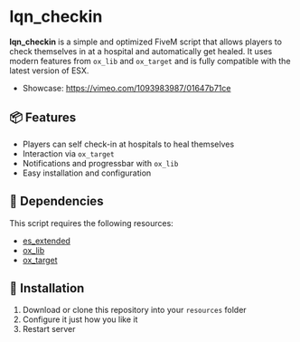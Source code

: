 # lqn_checkin

**lqn_checkin** is a simple and optimized FiveM script that allows players to check themselves in at a hospital and automatically get healed. It uses modern features from `ox_lib` and `ox_target` and is fully compatible with the latest version of ESX.
- Showcase: https://vimeo.com/1093983987/01647b71ce

## 📦 Features

- Players can self check-in at hospitals to heal themselves
- Interaction via `ox_target`
- Notifications and progressbar with `ox_lib`
- Easy installation and configuration

## 🔧 Dependencies

This script requires the following resources:

- [es_extended](https://github.com/esx-framework/es_extended)
- [ox_lib](https://overextended.github.io/ox_lib/)
- [ox_target](https://github.com/overextended/ox_target)

## 🧠 Installation

1. Download or clone this repository into your `resources` folder
2. Configure it just how you like it
3. Restart server
